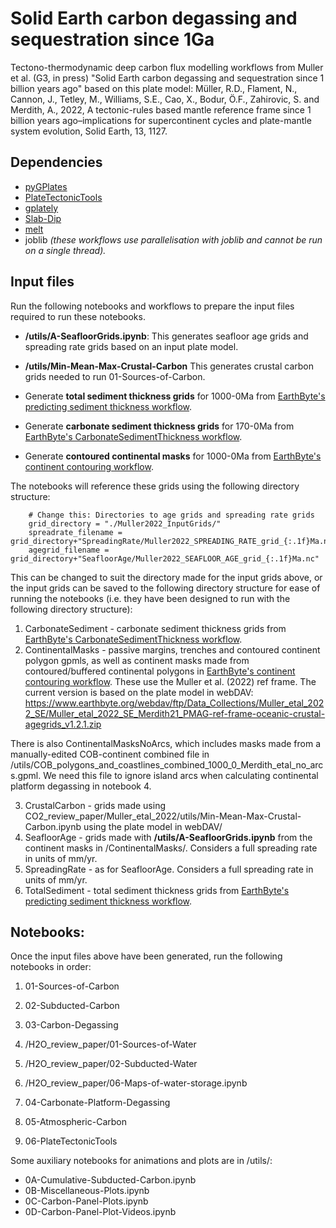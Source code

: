 <!-- #region -->
# Solid Earth carbon degassing and sequestration since 1Ga

Tectono-thermodynamic deep carbon flux modelling workflows from Muller et al. (G3, in press) "Solid Earth carbon degassing and sequestration since 1 billion years ago" based on this plate model: Müller, R.D., Flament, N., Cannon, J., Tetley, M., Williams, S.E., Cao, X., Bodur, Ö.F., Zahirovic, S. and Merdith, A., 2022, A tectonic-rules based mantle reference frame since 1 billion years ago–implications for supercontinent cycles and plate-mantle system evolution, Solid Earth, 13, 1127.

## Dependencies

- [pyGPlates](https://www.gplates.org/docs/pygplates/pygplates_getting_started.html#installation)
- [PlateTectonicTools](https://github.com/EarthByte/PlateTectonicTools)
- [gplately](https://github.com/GPlates/gplately/tree/master)
- [Slab-Dip](https://github.com/brmather/Slab-Dip)
- [melt](https://github.com/brmather/melt)
- joblib *(these workflows use parallelisation with joblib and cannot be run on a single thread).*

## Input files
Run the following notebooks and workflows to prepare the input files required to run these notebooks. 

- **/utils/A-SeafloorGrids.ipynb**: This generates seafloor age grids and spreading rate grids based on an input plate model.  
- **/utils/Min-Mean-Max-Crustal-Carbon** This generates crustal carbon grids needed to run 01-Sources-of-Carbon.

- Generate **total sediment thickness grids** for 1000-0Ma from [EarthByte's predicting sediment thickness workflow](https://github.com/EarthByte/predicting-sediment-thickness).
- Generate **carbonate sediment thickness grids** for 170-0Ma from [EarthByte's CarbonateSedimentThickness workflow](https://github.com/EarthByte/CarbonateSedimentThickness).
- Generate **contoured continental masks** for 1000-0Ma from [EarthByte's continent contouring workflow](https://github.com/EarthByte/continent-contouring).

The notebooks will reference these grids using the following directory structure:

```
    # Change this: Directories to age grids and spreading rate grids
    grid_directory = "./Muller2022_InputGrids/"
    spreadrate_filename = grid_directory+"SpreadingRate/Muller2022_SPREADING_RATE_grid_{:.1f}Ma.nc"
    agegrid_filename = grid_directory+"SeafloorAge/Muller2022_SEAFLOOR_AGE_grid_{:.1f}Ma.nc"
```
This can be changed to suit the directory made for the input grids above, or the input grids can be saved to the following directory structure for ease of running the notebooks (i.e. they have been designed to run with the following directory structure):

1. CarbonateSediment - carbonate sediment thickness grids from [EarthByte's CarbonateSedimentThickness workflow](https://github.com/EarthByte/CarbonateSedimentThickness).
2. ContinentalMasks - passive margins, trenches and contoured continent polygon gpmls, as well as continent masks made from contoured/buffered continental polygons in [EarthByte's continent contouring workflow](https://github.com/EarthByte/continent-contouring). These use the Muller et al. (2022) ref frame. The current version is based on the plate model in webDAV: https://www.earthbyte.org/webdav/ftp/Data_Collections/Muller_etal_2022_SE/Muller_etal_2022_SE_Merdith21_PMAG-ref-frame-oceanic-crustal-agegrids_v1.2.1.zip

There is also ContinentalMasksNoArcs, which includes masks made from a manually-edited COB-continent combined file in /utils/COB_polygons_and_coastlines_combined_1000_0_Merdith_etal_no_arcs.gpml. We need this file to ignore island arcs when calculating continental platform degassing in notebook 4. 

3. CrustalCarbon - grids made using CO2_review_paper/Muller_etal_2022/utils/Min-Mean-Max-Crustal-Carbon.ipynb using the plate model in webDAV/
4. SeafloorAge - grids made with **/utils/A-SeafloorGrids.ipynb** from the continent masks in /ContinentalMasks/. Considers a full spreading rate in units of mm/yr.
5. SpreadingRate - as for SeafloorAge. Considers a full spreading rate in units of mm/yr.
6. TotalSediment - total sediment thickness grids from [EarthByte's predicting sediment thickness workflow](https://github.com/EarthByte/predicting-sediment-thickness).


## Notebooks: 
Once the input files above have been generated, run the following notebooks in order:


1. 01-Sources-of-Carbon
2. 02-Subducted-Carbon
3. 03-Carbon-Degassing

4. /H2O_review_paper/01-Sources-of-Water
5. /H2O_review_paper/02-Subducted-Water
6. /H2O_review_paper/06-Maps-of-water-storage.ipynb

7. 04-Carbonate-Platform-Degassing
8. 05-Atmospheric-Carbon
9. 06-PlateTectonicTools

Some auxiliary notebooks for animations and plots are in /utils/:
- 0A-Cumulative-Subducted-Carbon.ipynb
- 0B-Miscellaneous-Plots.ipynb
- 0C-Carbon-Panel-Plots.ipynb
- 0D-Carbon-Panel-Plot-Videos.ipynb


<!-- #endregion -->

```python

```
